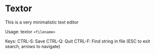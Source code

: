 Textor
===

This is a very minimalistic text editor

Usage: textor `<filename>`

Keys:
    CTRL-S: Save
    CTRL-Q: Quit
    CTRL-F: Find string in file (ESC to exit search, arrows to navigate)
